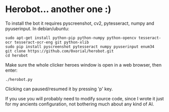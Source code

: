# Herobot... another one :)

To install the bot it requires pyscreenshot, cv2, pytesseract, numpy and pyuserinput. In debian/ubuntu:

	sudo apt-get install python-pip python-numpy python-opencv tesseract-ocr tesseract-ocr-eng git python-xlib
	sudo pip install pyscreenshot pytesseract numpy pyuserinput enum34
	git clone https://github.com/0xorial/herobot.git
	cd herobot

Make sure the whole clicker heroes window is open in a web browser, then enter: 

	./herobot.py

Clicking can paused/resumed it by pressing 'p' key.

If you use you will probably need to modify source code, since I wrote it just for my ancients configuration, not bothering much about any kind of AI.

